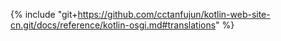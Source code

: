 {% include "git+https://github.com/cctanfujun/kotlin-web-site-cn.git/docs/reference/kotlin-osgi.md#translations" %}
